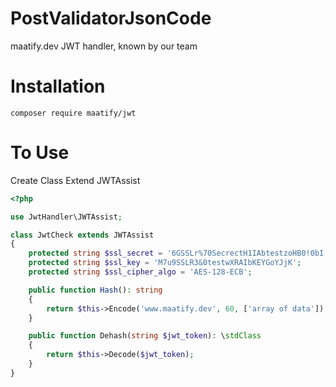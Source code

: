 # PostValidatorJsonCode

maatify.dev JWT handler, known by our team


# Installation

```shell
composer require maatify/jwt
```

# To Use
Create Class Extend JWTAssist


```php
<?php

use JwtHandler\JWTAssist;

class JwtCheck extends JWTAssist
{
    protected string $ssl_secret = '6GSSLr%70SecrectH1IAbtestzoHB0!0bI';
    protected string $ssl_key = 'M7u9SSLR3&0testwXRAIbKEYGoYJjK';
    protected string $ssl_cipher_algo = 'AES-128-ECB';

    public function Hash(): string
    {
        return $this->Encode('www.maatify.dev', 60, ['array of data']);
    }

    public function Dehash(string $jwt_token): \stdClass
    {
        return $this->Decode($jwt_token);
    }
}
